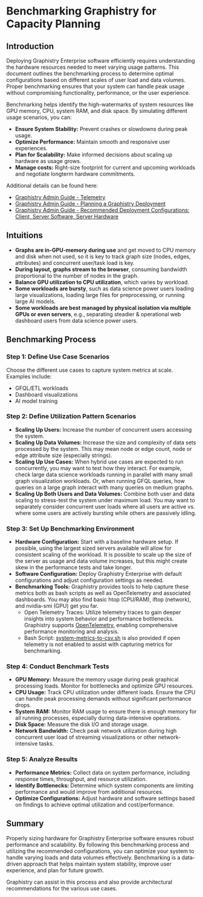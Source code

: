 # Benchmarking Graphistry for Capacity Planning

## Introduction

Deploying Graphistry Enterprise software efficiently requires understanding the hardware resources needed to meet varying usage patterns. This document outlines the benchmarking process to determine optimal configurations based on different scales of user load and data volumes. Proper benchmarking ensures that your system can handle peak usage without compromising functionality, performance, or the user experience.

Benchmarking helps identify the high-watermarks of system resources like GPU memory, CPU, system RAM, and disk space. By simulating different usage scenarios, you can:
- **Ensure System Stability:** Prevent crashes or slowdowns during peak usage.
- **Optimize Performance:** Maintain smooth and responsive user experiences.
- **Plan for Scalability:** Make informed decisions about scaling up hardware as usage grows.
- **Manage costs:** Right-size footprint for current and upcoming workloads and  negotiate longterm hardware commitments.

Additional details can be found here:
- [Graphistry Admin Guide - Telemetry](telemetry.md)
- [Graphistry Admin Guide - Planning a Graphistry Deployment](deployment-planning.md)
- [Graphistry Admin Guide - Recommended Deployment Configurations: Client, Server Software, Server Hardware](hardware-software.md)

## Intuitions

- **Graphs are in-GPU-memory during use** and get moved to CPU memory and disk when not used, so it is key to track graph size (nodes, edges, attributes) and concurrent user/task load is key.
- **During layout, graphs stream to the browser**, consuming bandwidth proportional to the number of nodes in the graph.
- **Balance GPU utilization to CPU utilization**, which varies by workload.
- **Some workloads are bursty**, such as data science power users loading large visualizations, loading large files for preprocessing, or running large AI models.
- **Some workloads are best managed by physical isolation via multiple GPUs or even servers**, e.g., separating steadier & operational web dashboard users from data science power users.

## Benchmarking Process

### Step 1: Define Use Case Scenarios

Choose the different use cases to capture system metrics at scale. Examples include:
- GFQL/ETL workloads
- Dashboard visualizations
- AI model training

### Step 2: Define Utilization Pattern Scenarios

- **Scaling Up Users:** Increase the number of concurrent users accessing the system.
- **Scaling Up Data Volumes:** Increase the size and complexity of data sets processed by the system. This may mean node or edge count, node or edge attribute size (especially strings).
- **Scaling Up Use Cases:** When hybrid use cases are expected to run concurrently, you may want to test how they interact. For example, check large data science workloads running in parallel with many small graph visualization workloads. Or, when running GFQL queries, how queries on a large graph interact with many queries on medium graphs.
- **Scaling Up Both Users and Data Volumes:** Combine both user and data scaling to stress-test the system under maximum load. You may want to separately consider concurrent user loads where all users are active vs. where some users are actively bursting while others are passively idling.

### Step 3: Set Up Benchmarking Environment

- **Hardware Configuration:** Start with a baseline hardware setup. If possible, using the largest sized servers available will allow for consistent scaling of the workload. It is possible to scale up the size of the server as usage and data volume increases, but this might create skew in the performance tests and take longer.
- **Software Configuration:** Deploy Graphistry Enterprise with default configurations and adjust configuration settings as needed.
- **Benchmarking Tools:** Graphistry provides tools to help capture these metrics both as bash scripts as well as OpenTelemetry and associated dashboards. You may also find basic htop (CPU/RAM), iftop (network), and nvidia-smi (GPU) get you far.
  - Open Telemetry Traces: Utilize telemetry traces to gain deeper insights into system behavior and performance bottlenecks. Graphistry supports [OpenTelemetry](telemetry.md), enabling comprehensive performance monitoring and analysis.
  - Bash Script: [system-metrics-to-csv.sh](system-metrics-to-csv.sh) is also provided if open telemetry is not enabled to assist with capturing metrics for benchmarking.
   
### Step 4: Conduct Benchmark Tests

- **GPU Memory:** Measure the memory usage during peak graphical processing loads. Monitor for bottlenecks and optimize GPU resources.
- **CPU Usage:** Track CPU utilization under different loads. Ensure the CPU can handle peak processing demands without significant performance drops.
- **System RAM:** Monitor RAM usage to ensure there is enough memory for all running processes, especially during data-intensive operations.
- **Disk Space:** Measure the disk I/O and storage usage.
- **Network Bandwidth:** Check peak network utilization during high concurrent user load of streaming visualizations or other network-intensive tasks.

### Step 5: Analyze Results

- **Performance Metrics:** Collect data on system performance, including response times, throughput, and resource utilization.
- **Identify Bottlenecks:** Determine which system components are limiting performance and would improve from additional resources.
- **Optimize Configurations:** Adjust hardware and software settings based on findings to achieve optimal utilization and cost/performance.

## Summary 

Properly sizing hardware for Graphistry Enterprise software ensures robust performance and scalability. By following this benchmarking process and utilizing the recommended configurations, you can optimize your system to handle varying loads and data volumes effectively. Benchmarking is a data-driven approach that helps maintain system stability, improve user experience, and plan for future growth.

Graphistry can assist in this process and also provide architectural recommendations for the various use cases.
